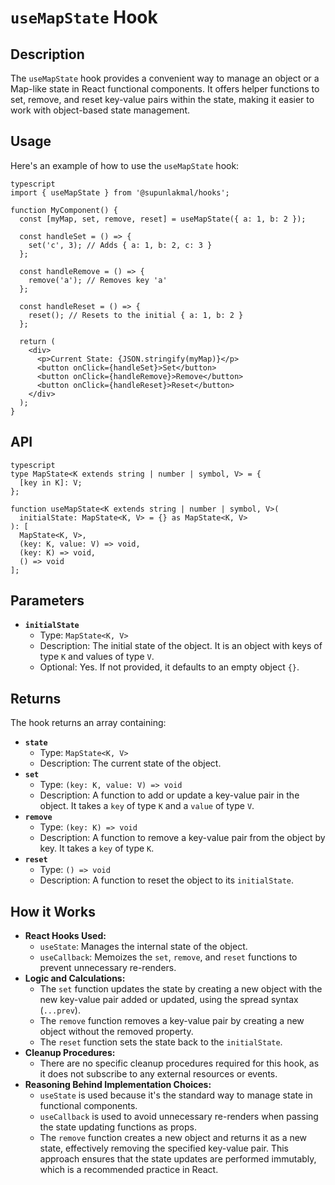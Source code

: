 # `useMapState` Hook

## Description

The `useMapState` hook provides a convenient way to manage an object or a Map-like state in React functional components. It offers helper functions to set, remove, and reset key-value pairs within the state, making it easier to work with object-based state management.

## Usage

Here's an example of how to use the `useMapState` hook:

```
typescript
import { useMapState } from '@supunlakmal/hooks';

function MyComponent() {
  const [myMap, set, remove, reset] = useMapState({ a: 1, b: 2 });

  const handleSet = () => {
    set('c', 3); // Adds { a: 1, b: 2, c: 3 }
  };

  const handleRemove = () => {
    remove('a'); // Removes key 'a'
  };

  const handleReset = () => {
    reset(); // Resets to the initial { a: 1, b: 2 }
  };

  return (
    <div>
      <p>Current State: {JSON.stringify(myMap)}</p>
      <button onClick={handleSet}>Set</button>
      <button onClick={handleRemove}>Remove</button>
      <button onClick={handleReset}>Reset</button>
    </div>
  );
}
```

## API

```
typescript
type MapState<K extends string | number | symbol, V> = {
  [key in K]: V;
};

function useMapState<K extends string | number | symbol, V>(
  initialState: MapState<K, V> = {} as MapState<K, V>
): [
  MapState<K, V>,
  (key: K, value: V) => void,
  (key: K) => void,
  () => void
];
```

## Parameters

- **`initialState`**
  - Type: `MapState<K, V>`
  - Description: The initial state of the object. It is an object with keys of type `K` and values of type `V`.
  - Optional: Yes. If not provided, it defaults to an empty object `{}`.

## Returns

The hook returns an array containing:

- **`state`**
  - Type: `MapState<K, V>`
  - Description: The current state of the object.
- **`set`**
  - Type: `(key: K, value: V) => void`
  - Description: A function to add or update a key-value pair in the object. It takes a `key` of type `K` and a `value` of type `V`.
- **`remove`**
  - Type: `(key: K) => void`
  - Description: A function to remove a key-value pair from the object by key. It takes a `key` of type `K`.
- **`reset`**
  - Type: `() => void`
  - Description: A function to reset the object to its `initialState`.

## How it Works

- **React Hooks Used:**
  - `useState`: Manages the internal state of the object.
  - `useCallback`: Memoizes the `set`, `remove`, and `reset` functions to prevent unnecessary re-renders.
- **Logic and Calculations:**
  - The `set` function updates the state by creating a new object with the new key-value pair added or updated, using the spread syntax (`...prev`).
  - The `remove` function removes a key-value pair by creating a new object without the removed property.
  - The `reset` function sets the state back to the `initialState`.
- **Cleanup Procedures:**
  - There are no specific cleanup procedures required for this hook, as it does not subscribe to any external resources or events.
- **Reasoning Behind Implementation Choices:**
  - `useState` is used because it's the standard way to manage state in functional components.
  - `useCallback` is used to avoid unnecessary re-renders when passing the state updating functions as props.
  - The `remove` function creates a new object and returns it as a new state, effectively removing the specified key-value pair. This approach ensures that the state updates are performed immutably, which is a recommended practice in React.
